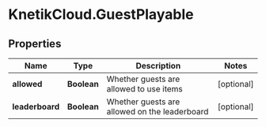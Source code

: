# KnetikCloud.GuestPlayable

## Properties
Name | Type | Description | Notes
------------ | ------------- | ------------- | -------------
**allowed** | **Boolean** | Whether guests are allowed to use items | [optional] 
**leaderboard** | **Boolean** | Whether guests are allowed on the leaderboard | [optional] 


